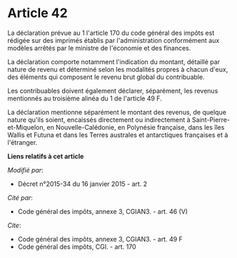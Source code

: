# Article 42

La déclaration prévue au 1 l'article 170 du code général des impôts est rédigée sur des imprimés établis par l'administration
conformément aux modèles arrêtés par le ministre de l'économie et des finances. 

La déclaration comporte notamment l'indication du montant, détaillé par nature de revenu et déterminé selon les modalités
propres à chacun d'eux, des éléments qui composent le revenu brut global du contribuable. 

Les contribuables doivent également déclarer, séparément, les revenus mentionnés au troisième alinéa du 1 de l'article 49 F. 

La déclaration mentionne séparément le montant des revenus, de quelque nature qu'ils soient, encaissés directement ou
indirectement à Saint-Pierre-et-Miquelon, en Nouvelle-Calédonie, en Polynésie française, dans les îles Wallis et Futuna et
dans les Terres australes et antarctiques françaises et à l'étranger.

**Liens relatifs à cet article**

_Modifié par_:

  - Décret n°2015-34 du 16 janvier 2015 - art. 2

_Cité par_:

  - Code général des impôts, annexe 3, CGIAN3. - art. 46 (V)

_Cite_:

  - Code général des impôts, annexe 3, CGIAN3. - art. 49 F
  - Code général des impôts, CGI. - art. 170
